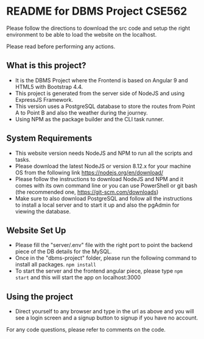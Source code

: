 # README for DBMS Project CSE562 #

Please follow the directions to download the src code and setup the right environment to be able to load the website on the localhost.

Please read before performing any actions.

## What is this project?

- It is the DBMS Project where the Frontend is based on Angular 9 and HTML5 with Bootstrap 4.4.
- This project is generated from the server side of NodeJS and using ExpressJS Framework.
- This version uses a PostgreSQL database to store the routes from Point A to Point B and also the weather during the journey.
- Using NPM as the package builder and the CLI task runner.

## System Requirements

- This website version needs NodeJS and NPM to run all the scripts and tasks.
- Please download the latest NodeJS or version 8.12.x for your machine OS from the following link https://nodejs.org/en/download/
- Please follow the instructions to download NodeJS and NPM and it comes with its own command line or you can use PowerShell or git bash (the recommended one, https://git-scm.com/downloads)
- Make sure to also download PostgreSQL and follow all the instructions to install a local server and to start it up and also the pgAdmin for viewing the database.

## Website Set Up

- Please fill the "server/.env" file with the right port to point the backend piece of the DB details for the MySQL.
- Once in the "dbms-project" folder, please run the following command to install all packages. `npm install`
- To start the server and the frontend angular piece, please type `npm start` and this will start the app on localhost:3000

## Using the project

- Direct yourself to any browser and type in the url as above and you will see a login screen and a signup button to signup if you have no account. 

For any code questions, please refer to comments on the code.
